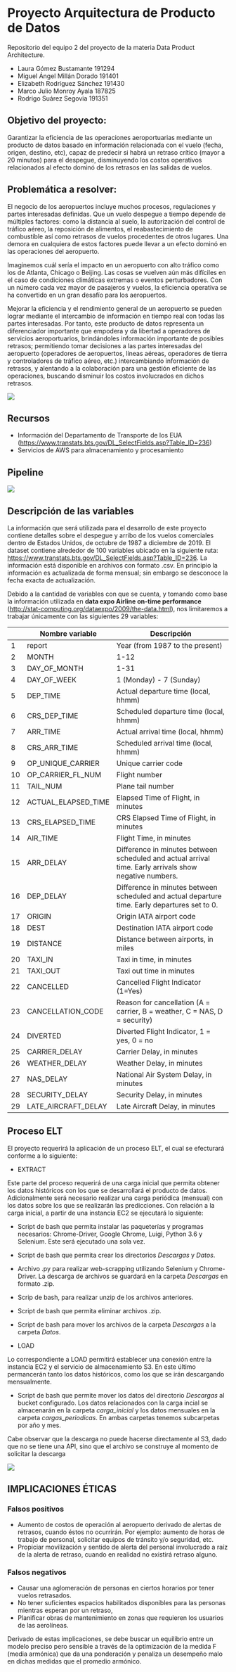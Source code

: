 # Proyecto Arquitectura de Producto de Datos
Repositorio del equipo 2 del proyecto de la materia Data Product Architecture.

+ Laura Gómez Bustamante 191294 
+ Miguel Ángel Millán Dorado 191401 
+ Elizabeth Rodríguez Sánchez 191430 
+ Marco Julio Monroy Ayala 187825 
+ Rodrigo Suárez Segovia 191351


## Objetivo del proyecto:

Garantizar la eficiencia de las operaciones aeroportuarias mediante un producto de datos basado en información relacionada con el vuelo (fecha, origen, destino, etc), capaz de predecir si habrá un retraso crítico (mayor a 20 minutos) para el despegue, disminuyendo los costos operativos relacionados al efecto dominó de los retrasos en las salidas de vuelos.

## Problemática a resolver:

El negocio de los aeropuertos incluye muchos procesos, regulaciones y partes interesadas definidas. Que un vuelo despegue a tiempo depende de múltiples factores: como la distancia al suelo, la autorización del control de tráfico aéreo, la reposición de alimentos, el reabastecimiento de combustible así como retrasos de vuelos procedentes de otros lugares. Una demora en cualquiera de estos factores puede llevar a un efecto dominó en las operaciones del aeropuerto. 

Imaginemos cuál sería el impacto en un aeropuerto con alto tráfico como los de Atlanta, Chicago o Beijing. Las cosas se vuelven aún más difíciles en el caso de condiciones climáticas extremas o eventos perturbadores. Con un número cada vez mayor de pasajeros y vuelos, la eficiencia operativa se ha convertido en un gran desafío para los aeropuertos.

Mejorar la eficiencia y el rendimiento general de un aeropuerto se pueden lograr mediante el intercambio de información en tiempo real con todas las partes interesadas. Por tanto, este producto de datos representa un diferenciador importante que empodera y da libertad a operadores de servicios aeroportuarios, brindándoles información importante de posibles retrasos; permitiendo tomar decisiones a las partes interesadas del aeropuerto (operadores de aeropuertos, líneas aéreas, operadores de tierra y controladores de tráfico aéreo, etc.) intercambiando información de retrasos, y alentando a la colaboración para una gestión eficiente de las operaciones, buscando disminuir los costos involucrados en dichos retrasos.

![](Imagenes/mockup.png)

## Recursos

+ Información del Departamento de Transporte de los EUA (https://www.transtats.bts.gov/DL_SelectFields.asp?Table_ID=236)
+ Servicios de AWS para almacenamiento y procesamiento

## Pipeline
![](Imagenes/Pipeline_Entrega.png)

## Descripción de las variables
La información que será utilizada para el desarrollo de este proyecto contiene detalles sobre el despegue y arribo de los vuelos comerciales dentro de Estados Unidos, de octubre de 1987 a diciembre de 2019. El dataset contiene alrededor de 100 variables ubicado en la siguiente ruta: https://www.transtats.bts.gov/DL_SelectFields.asp?Table_ID=236. La información está disponible en archivos con formato .csv.
En principio la información es actualizada de forma mensual; sin embargo se desconoce la fecha exacta de actualización. 

Debido a la cantidad de variables con que se cuenta, y tomando como base la información utilizada en **data expo Airline on-time performance**  (http://stat-computing.org/dataexpo/2009/the-data.html), nos limitaremos a trabajar únicamente con las siguientes 29 variables:

||Nombre variable	|Descripción|
|---|---|---|
|1	|report	|Year (from 1987 to the present)|
|2	|MONTH	|1-12|
|3	|DAY\_OF\_MONTH	|1-31|
|4	|DAY\_OF_WEEK	|1 (Monday) - 7 (Sunday)|
|5	|DEP_TIME	|Actual departure time (local, hhmm)|
|6	|CRS\_DEP_TIME	|Scheduled departure time (local, hhmm)|
|7	|ARR_TIME	|Actual arrival time (local, hhmm)|
|8	|CRS\_ARR_TIME	|Scheduled arrival time (local, hhmm)|
|9	|OP\_UNIQUE_CARRIER|Unique carrier code|
|10	|OP\_CARRIER\_FL\_NUM	|Flight number|
|11	|TAIL_NUM	|Plane tail number|
|12	|ACTUAL\_ELAPSED_TIME	|Elapsed Time of Flight, in minutes|
|13	|CRS\_ELAPSED_TIME	|CRS Elapsed Time of Flight, in minutes|
|14	|AIR_TIME	|Flight Time, in minutes|
|15	|ARR_DELAY	|Difference in minutes between scheduled and actual arrival time. Early arrivals show negative numbers.|
|16	|DEP_DELAY	|Difference in minutes between scheduled and actual departure time. Early departures set to 0.|
|17	|ORIGIN	|Origin IATA airport code|
|18	|DEST	|Destination IATA airport code|
|19	|DISTANCE	|Distance between airports, in miles|
|20	|TAXI_IN	|Taxi in time, in minutes|
|21	|TAXI_OUT	|Taxi out time in minutes|
|22	|CANCELLED	|Cancelled Flight Indicator (1=Yes)|
|23	|CANCELLATION_CODE	|Reason for cancellation (A = carrier, B = weather, C = NAS, D = security)|
|24	|DIVERTED	|Diverted Flight Indicator, 1 = yes, 0 = no|
|25	|CARRIER_DELAY	|Carrier Delay, in minutes|
|26	|WEATHER_DELAY	|Weather Delay, in minutes|
|27	|NAS_DELAY	|National Air System Delay, in minutes|
|28	|SECURITY_DELAY	|Security Delay, in minutes|
|29	|LATE\_AIRCRAFT_DELAY	|Late Aircraft Delay, in minutes|


## Proceso ELT

El proyecto requerirá la aplicación de un proceso ELT, el cual se efecturará conforme a lo siguiente:

+ EXTRACT

Este parte del proceso requerirá de una carga inicial que permita obtener los datos históricos con los que se desarrollará el producto de datos. Adicionalmente será necesario realizar una carga periódica (mensual) con los datos sobre los que se realizarán las predicciones. 
Con relación a la carga inicial, a partir de una instancia EC2 se ejecutará lo siguiente:

+ Script de bash que permita instalar las paqueterías y programas necesarios: Chrome-Driver, Google Chrome, Luigi, Python 3.6 y Selenium. Este será ejecutado una sola vez.
+ Script de bash que permita crear los directorios *Descargas* y *Datos*.
+ Archivo .py para realizar web-scrapping utilizando Selenium y Chrome-Driver. La descarga de archivos se guardará en la carpeta *Descargas* en formato .zip.
+ Scrip de bash, para realizar unzip de los archivos anteriores.
+ Script de bash que permita eliminar archivos .zip.
+ Script de bash para mover los archivos de la carpeta *Descargas* a la carpeta *Datos*.


+ LOAD

Lo correspondiente a LOAD permitirá establecer una conexión entre la instancia EC2 y el servicio de almacenamiento S3. En este último permancerán tanto los datos históricos, como los que se irán descargando mensualmente.

+ Script de bash que permite mover los datos del directorio *Descargas* al bucket configurado. Los datos relacionados con la carga incial se almacenarán en la carpeta *carga_inicial* y los datos mensuales en la carpeta *cargas_periodicas*. En ambas carpetas tenemos subcarpetas por año y mes.

Cabe observar que la descarga no puede hacerse directamente al S3, dado que no se tiene una API, sino que el archivo se construye al momento de solicitar la descarga

![](Imagenes/EL_equipo2.png)



## IMPLICACIONES ÉTICAS
### Falsos positivos
+ Aumento de costos de operación al aeropuerto derivado de alertas de retrasos, cuando éstos no ocurrirán. Por ejemplo: aumento de horas de trabajo de personal, solicitar equipos de tránsito y/o seguridad, etc.
+ Propiciar movilización y sentido de alerta del personal involucrado a raíz de la alerta de retraso, cuando en realidad no existirá retraso alguno.

### Falsos negativos
+ Causar una aglomeración de personas en ciertos horarios por tener vuelos retrasados.
+ No tener suficientes espacios habilitados disponibles para las personas mientras esperan por un retraso,
+ Planificar obras de mantenimiento en zonas que requieren los usuarios de las aerolíneas.

Derivado de estas implicaciones, se debe buscar un equilibrio entre un modelo preciso pero sensible a través de la optimización de la medida F (media armónica) que da una ponderación y penaliza un desempeño malo en dichas medidas que el promedio armónico.














